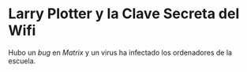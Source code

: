 # Larry Plotter y la Clave Secreta del Wifi

Hubo un *bug* en *Matrix* y un virus ha infectado los ordenadores de la escuela.
